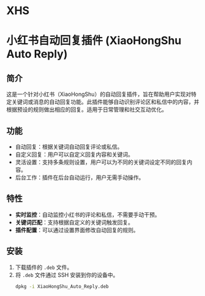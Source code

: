 # XHS
# 小红书自动回复插件 (XiaoHongShu Auto Reply)

## 简介

这是一个针对小红书（XiaoHongShu）的自动回复插件，旨在帮助用户实现对特定关键词或消息的自动回复功能。此插件能够自动识别评论区和私信中的内容，并根据预设的规则做出相应的回复。适用于日常管理和社交互动优化。

## 功能

- 自动回复：根据关键词自动回复评论或私信。
- 自定义回复：用户可以自定义回复内容和关键词。
- 灵活设置：支持多条规则设置，用户可以为不同的关键词设定不同的回复内容。
- 后台工作：插件在后台自动运行，用户无需手动操作。

## 特性

- **实时监控**：自动监控小红书的评论和私信，不需要手动干预。
- **关键词匹配**：支持根据自定义的关键词触发回复。
- **插件配置**：可以通过设置界面修改自动回复的规则。

## 安装

1. 下载插件的 `.deb` 文件。
2. 将 `.deb` 文件通过 SSH 安装到你的设备中。
   ```bash
   dpkg -i XiaoHongShu_Auto_Reply.deb

